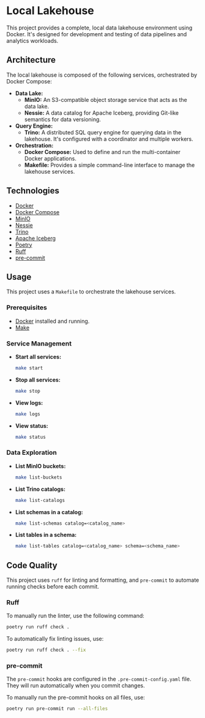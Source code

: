 # Local Lakehouse

This project provides a complete, local data lakehouse environment using Docker. It's designed for development and testing of data pipelines and analytics workloads.

## Architecture

The local lakehouse is composed of the following services, orchestrated by Docker Compose:

*   **Data Lake:**
    *   **MinIO:** An S3-compatible object storage service that acts as the data lake.
    *   **Nessie:** A data catalog for Apache Iceberg, providing Git-like semantics for data versioning.
*   **Query Engine:**
    *   **Trino:** A distributed SQL query engine for querying data in the lakehouse. It's configured with a coordinator and multiple workers.
*   **Orchestration:**
    *   **Docker Compose:** Used to define and run the multi-container Docker applications.
    *   **Makefile:** Provides a simple command-line interface to manage the lakehouse services.

## Technologies

*   [Docker](https://www.docker.com/)
*   [Docker Compose](https://docs.docker.com/compose/)
*   [MinIO](https://min.io/)
*   [Nessie](https://projectnessie.org/)
*   [Trino](https://trino.io/)
*   [Apache Iceberg](https://iceberg.apache.org/)
*   [Poetry](https://python-poetry.org/)
*   [Ruff](https://beta.ruff.rs/docs/)
*   [pre-commit](https://pre-commit.com/)

## Usage

This project uses a `Makefile` to orchestrate the lakehouse services.

### Prerequisites

*   [Docker](https://docs.docker.com/get-docker/) installed and running.
*   [Make](https://www.gnu.org/software/make/)

### Service Management

*   **Start all services:**

    ```bash
    make start
    ```

*   **Stop all services:**

    ```bash
    make stop
    ```

*   **View logs:**

    ```bash
    make logs
    ```

*   **View status:**

    ```bash
    make status
    ```

### Data Exploration

*   **List MinIO buckets:**

    ```bash
    make list-buckets
    ```

*   **List Trino catalogs:**

    ```bash
    make list-catalogs
    ```

*   **List schemas in a catalog:**

    ```bash
    make list-schemas catalog=<catalog_name>
    ```

*   **List tables in a schema:**

    ```bash
    make list-tables catalog=<catalog_name> schema=<schema_name>
    ```

## Code Quality

This project uses `ruff` for linting and formatting, and `pre-commit` to automate running checks before each commit.

### Ruff

To manually run the linter, use the following command:

```bash
poetry run ruff check .
```

To automatically fix linting issues, use:

```bash
poetry run ruff check . --fix
```

### pre-commit

The `pre-commit` hooks are configured in the `.pre-commit-config.yaml` file. They will run automatically when you commit changes.

To manually run the pre-commit hooks on all files, use:

```bash
poetry run pre-commit run --all-files
```
